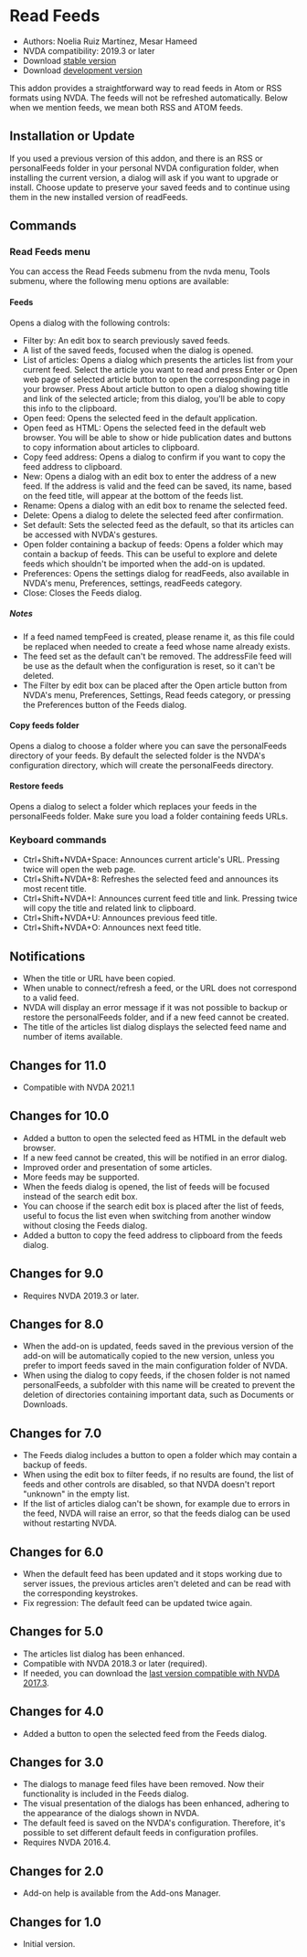 # Read Feeds #

* Authors: Noelia Ruiz Martínez, Mesar Hameed
* NVDA compatibility: 2019.3 or later
* Download [stable version][1]
* Download [development version][2]

This addon provides a straightforward way to read feeds in Atom or RSS formats using NVDA.
The feeds will not be refreshed automatically.
Below when we mention feeds, we mean both RSS and ATOM feeds.

## Installation or Update ##

If you used a previous version of this addon, and there is an RSS or personalFeeds folder in your personal NVDA configuration folder,
when installing the current version, a dialog will ask if you want to upgrade or install.
Choose update to preserve your saved feeds and to continue using them in the new installed version of readFeeds.

## Commands ##

### Read Feeds menu ###

You can access the Read Feeds submenu from the nvda menu, Tools submenu, where the following menu options are available:

#### Feeds ####

Opens a dialog with the following controls:

* Filter by: An edit box to search previously saved feeds.
* A list of the saved feeds, focused when the dialog is opened.
* List of articles: Opens a dialog which presents the articles list from your current feed. Select the article you want to read and press Enter or Open web page of selected article button to open the corresponding page in your browser. Press About article button to open a dialog showing title and link of the selected article; from this dialog, you'll be able to copy this info to the clipboard.
* Open feed: Opens the selected feed in the default application.
* Open feed as HTML: Opens the selected feed in the default web browser. You will be able to show or hide publication dates and buttons to copy information about articles to clipboard.
* Copy feed address: Opens a dialog to confirm if you want to copy the feed address to clipboard.
* New: Opens a dialog with an edit box to enter the address of a new feed. If the address is valid and the feed can be saved, its name, based on the feed title, will appear at the bottom of the feeds list.
* Rename: Opens a dialog with an edit box to rename the selected feed.
* Delete: Opens a dialog to delete the selected feed after confirmation.
* Set default: Sets the selected feed as the default, so that its articles can be accessed with NVDA's gestures.
* Open folder containing a backup of feeds: Opens a folder which may contain a backup of feeds. This can be useful to explore and delete feeds which shouldn't be imported when the add-on is updated.
* Preferences: Opens the settings dialog for readFeeds, also available in NVDA's menu, Preferences, settings, readFeeds category.
* Close: Closes the Feeds dialog.

##### Notes #####

* If a feed named tempFeed is created, please rename it, as this file could be replaced when needed to create a feed whose name already exists.
* The feed set as the default can't be removed. The addressFile feed will be use as the default when the configuration is reset, so it can't be deleted.
* The Filter by edit box can be placed after the Open article button from NVDA's menu, Preferences, Settings, Read feeds category, or pressing the Preferences button of the Feeds dialog.

#### Copy feeds folder ####

Opens a dialog to choose a folder where you can save the personalFeeds directory of your feeds. By default the selected folder is the NVDA's configuration directory, which will create the personalFeeds directory.

#### Restore feeds ####

Opens a dialog to select a folder which replaces your feeds in the personalFeeds folder. Make sure you load a folder containing feeds URLs.

### Keyboard commands ###

* Ctrl+Shift+NVDA+Space: Announces current article's URL. Pressing twice will open the web page.
* Ctrl+Shift+NVDA+8: Refreshes the selected feed and announces its most recent title.
* Ctrl+Shift+NVDA+I: Announces current feed title and link. Pressing twice will copy the title and related link to clipboard.
* Ctrl+Shift+NVDA+U: Announces previous feed title.
* Ctrl+Shift+NVDA+O: Announces next feed title.

## Notifications ##

* When the title or URL have been copied.
* When unable to connect/refresh a feed, or the URL does not correspond to a valid feed.
* NVDA will display an error message if it was not possible to backup or restore the personalFeeds folder, and if a new feed cannot be created.
* The title of the articles list dialog displays the selected feed name and number of items available.

## Changes for 11.0

* Compatible with NVDA 2021.1

## Changes for 10.0 ##

* Added a button to open the selected feed as HTML in the default web browser.
* If a new feed cannot be created, this will be notified in an error dialog.
* Improved order and presentation of some articles.
* More feeds may be supported.
* When the feeds dialog is opened, the list of feeds will be focused instead of the search edit box.
* You can choose if the search edit box is placed after the list of feeds, useful to focus the list even when switching from another window without closing the Feeds dialog.
* Added a button to copy the feed address to clipboard from the feeds dialog.

## Changes for 9.0 ##

* Requires NVDA 2019.3 or later.

## Changes for 8.0 ##

* When the add-on is updated, feeds saved in the previous version of the add-on will be automatically copied to the new version, unless you prefer to import feeds saved in the main configuration folder of NVDA.
* When using the dialog to copy feeds, if the chosen folder is not named personalFeeds, a subfolder with this name will be created to prevent the deletion of directories containing important data, such as Documents or Downloads.

## Changes for 7.0 ##

* The Feeds dialog includes a button to open a folder which may contain a backup of feeds.
* When using the edit box to filter feeds, if no results are found, the list of feeds and other controls are disabled, so that NVDA doesn't report "unknown" in the empty list.
* If the list of articles dialog can't be shown, for example due to errors in the feed, NVDA will raise an error, so that the feeds dialog can be used without restarting NVDA.

## Changes for 6.0 ##

* When the default feed has been updated and it stops working due to server issues, the previous articles aren't deleted and can be read with the corresponding keystrokes.
* Fix regression: The default feed can be updated twice again.

## Changes for 5.0 ##

* The articles list dialog has been enhanced.
* Compatible with NVDA 2018.3 or later (required).
* If needed, you can download the [last version compatible with NVDA 2017.3][3].

## Changes for 4.0 ##

* Added a button to open the selected feed from the Feeds dialog.

## Changes for 3.0 ##

* The dialogs to manage feed files have been removed. Now their functionality is included in the Feeds dialog.
* The visual presentation of the dialogs has been enhanced, adhering to the appearance of the dialogs shown in NVDA.
* The default feed is saved on the NVDA's configuration. Therefore, it's possible to set different default feeds in configuration profiles.
* Requires NVDA 2016.4.

## Changes for 2.0 ##

* Add-on help is available from the Add-ons Manager.

## Changes for 1.0 ##

* Initial version.

[1]: https://addons.nvda-project.org/files/get.php?file=rf

[2]: https://addons.nvda-project.org/files/get.php?file=rf-dev

[3]: https://addons.nvda-project.org/files/get.php?file=rf-o
